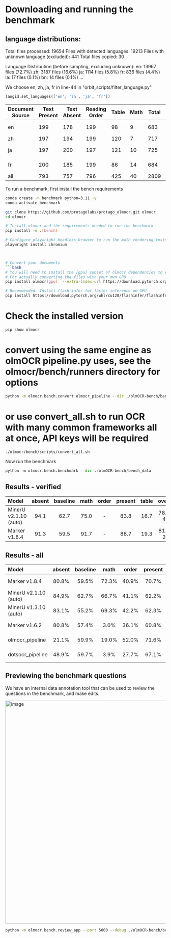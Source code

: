 # Downloading and running the benchmark

## language distributions:
Total files processed: 19654
Files with detected languages: 19213
Files with unknown language (excluded): 441
Total files copied: 30

Language Distribution (before sampling, excluding unknown):
  en: 13967 files (72.7%)
  zh: 3187 files (16.6%)
  ja: 1114 files (5.8%)
  fr: 836 files (4.4%)
  la: 17 files (0.1%)
  bn: 14 files (0.1%)
  ...

We choose en, zh, ja, fr in line-44  in "orbit_scripts/filter_language.py"

```python
langid.set_languages(['en', 'zh', 'ja', 'fr'])
```


| Document Source | Text Present | Text Absent | Reading Order | Table | Math | Total | verified |
|----------------|---------------|-------------|---------------|-------|------|-------|----------|
| en             | 199           | 178         | 199           | 98     | 9   | 683   |    345 / 471 |
| zh             | 197           | 194         | 199           | 120    | 7   | 717   | |
| ja             | 197           | 200         | 197           | 121    | 10  | 725   | 234 / 397 |
| fr             | 200           | 185         | 199           | 86     | 14  | 684   | 272 / 385 |
| all            | 793           | 757         | 796           | 425    | 40  | 2809  | |

To run a benchmark, first install the bench requirements
```bash
conda create -n benchmark python=3.11 -y
conda activate benchmark

git clone https://github.com/protagolabs/protago_olmocr.git olmocr
cd olmocr

# Install olmocr and the requirements needed to run the benchmark
pip install -e .[bench]

# Configure playwright headless browser to run the math rendering tests
playwright install chromium



# Convert your documents
```bash
# You will need to install the [gpu] subset of olmocr dependencies to run gpu inference
# For actually converting the files with your own GPU
pip install olmocr[gpu]  --extra-index-url https://download.pytorch.org/whl/cu128

# Recommended: Install flash infer for faster inference on GPU
pip install https://download.pytorch.org/whl/cu128/flashinfer/flashinfer_python-0.2.5%2Bcu128torch2.7-cp38-abi3-linux_x86_64.whl
```

# Check the installed version
```bash
pip show olmocr
```

# convert using the same engine as olmOCR pipeline.py uses, see the olmocr/bench/runners directory for options
```bash
python -m olmocr.bench.convert olmocr_pipeline --dir ./olmOCR-bench/bench_data
```
# or use convert_all.sh to run OCR with many common frameworks all at once, API keys will be required
```bash
./olmocr/bench/scripts/convert_all.sh
```

Now run the benchmark

```python
python -m olmocr.bench.benchmark --dir ./olmOCR-bench/bench_data
```

## Results - verified


<table>
  <thead>
    <tr>
      <th align="left"><strong>Model</strong></th>
      <th align="center">absent</th>
      <th align="center">baseline</th>
      <th align="center">math</th>
      <th align="center">order</th>
      <th align="center">present</th>
      <th align="center">table</th>
      <th align="center">overall</th>
    </tr>
  </thead>
  <tbody>
    <tr>
      <td align="left">MinerU v2.1.10 (auto)</td>
      <td align="center"> 94.1 </td>
      <td align="center">62.7</td>
      <td align="center">75.0</td>
      <td align="center"> - </td>
      <td align="center">83.8</td>
      <td align="center">16.7</td>
      <td align="center">78.6 ± 4.2</td>
    </tr>
    <tr>
      <td align="left">Marker v1.8.4</td>
      <td align="center"> 91.3 </td>
      <td align="center">59.5</td>
      <td align="center">91.7</td>
      <td align="center"> - </td>
      <td align="center">88.7</td>
      <td align="center">19.3</td>
      <td align="center">81.5 ± 2.9 </td>
    </tr>
  </tbody>
</table>

## Results - all


<table>
  <thead>
    <tr>
      <th align="left"><strong>Model</strong></th>
      <th align="center">absent</th>
      <th align="center">baseline</th>
      <th align="center">math</th>
      <th align="center">order</th>
      <th align="center">present</th>
      <th align="center">table</th>
      <th align="center">overall</th>
    </tr>
  </thead>
  <tbody>
    <tr>
      <td align="left">Marker v1.8.4</td>
      <td align="center">80.8%</td>
      <td align="center">59.5%</td>
      <td align="center">72.3%</td>
      <td align="center">40.9%</td>
      <td align="center">70.7%</td>
      <td align="center">15.2%</td>
      <td align="center">61.2% ± 1.6%</td>
    </tr>
    <tr>
      <td align="left">MinerU v2.1.10 (auto)</td>
      <td align="center">84.9%</td>
      <td align="center">62.7%</td>
      <td align="center">66.7%</td>
      <td align="center">41.1%</td>
      <td align="center">62.2%</td>
      <td align="center">6.0%</td>
      <td align="center">58.8% ± 1.6%</td>
    </tr>
    <tr>
      <td align="left">MinerU v1.3.10 (auto)</td>
      <td align="center">83.1%</td>
      <td align="center">55.2%</td>
      <td align="center">69.3%</td>
      <td align="center">42.2%</td>
      <td align="center">62.3%</td>
      <td align="center">11.2%</td>
      <td align="center">58.3% ± 1.6%</td>
    </tr>
    <tr>
      <td align="left">Marker v1.6.2</td>
      <td align="center">80.8%</td>
      <td align="center">57.4%</td>
      <td align="center">3.0%</td>
      <td align="center">36.1%</td>
      <td align="center">60.8%</td>
      <td align="center">14.3%</td>
      <td align="center">44.6% ± 1.4%</td>
    </tr>
    <tr>
      <td align="left">olmocr_pipeline</td>
      <td align="center">21.1%</td>
      <td align="center">59.9%</td>
      <td align="center">19.0%</td>
      <td align="center">52.0%</td>
      <td align="center">71.6%</td>
      <td align="center">2.1%</td>
      <td align="center">41.2% ± 1.7%</td>
    </tr>
    <tr>
      <td align="left">dotsocr_pipeline</td>
      <td align="center">48.9%</td>
      <td align="center">59.7%</td>
      <td align="center">3.9%</td>
      <td align="center">27.7%</td>
      <td align="center">67.1%</td>
      <td align="center">26.0%</td>
      <td align="center">FAILED (errors)</td>
    </tr>
  </tbody>
</table>

## Previewing the benchmark questions

We have an internal data annotation tool that can be used to review the questions in the benchmark, and make edits.

<img width="700" alt="image" src="https://github.com/user-attachments/assets/dd24fd88-a642-4379-b5a1-9911717bf5b1" />


```bash
python -m olmocr.bench.review_app --port 5000 --debug ./olmOCR-bench/bench_data/multi_column.jsonl --force
```